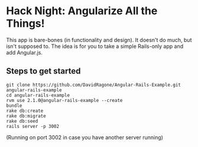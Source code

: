 # Hack Night: Angularize All the Things!

This app is bare-bones (in functionality and design). It doesn't do much, but isn't supposed to. The idea is for you to take a simple Rails-only app and add Angular.js.

## Steps to get started
```
git clone https://github.com/DavidRagone/Angular-Rails-Example.git angular-rails-example
cd angular-rails-example
rvm use 2.1.0@angular-rails-example --create
bundle
rake db:create
rake db:migrate
rake db:seed
rails server -p 3002
```

(Running on port 3002 in case you have another server running)




